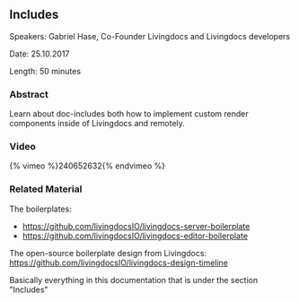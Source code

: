 ## Includes

Speakers: Gabriel Hase, Co-Founder Livingdocs and Livingdocs developers

Date: 25.10.2017

Length: 50 minutes

### Abstract

Learn about doc-includes both how to implement custom render components inside of Livingdocs and remotely.

### Video

{% vimeo %}240652632{% endvimeo %}

### Related Material

The boilerplates:
- https://github.com/livingdocsIO/livingdocs-server-boilerplate
- https://github.com/livingdocsIO/livingdocs-editor-boilerplate

The open-source boilerplate design from Livingdocs: https://github.com/livingdocsIO/livingdocs-design-timeline

Basically everything in this documentation that is under the section "Includes"
